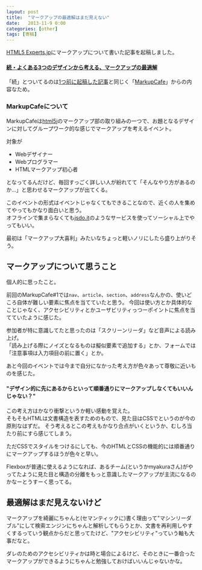 ```yaml
---
layout: post
title:  "マークアップの最適解はまだ見えない"
date:   2013-11-9 0:00
categories: [other]
tags: [寄稿]
---
```


[HTML5 Experts.jp](http://html5experts.jp/)にマークアップについて書いた記事を起稿しました。

<!-- more -->

#### [続・よくある3つのデザインから考える、マークアップの最適解](http://html5experts.jp/nakajmg/3225/)
「続」とついてるのは[1つ前に起稿した記事](http://html5experts.jp/nakajmg/2502/)と同じく「[MarkupCafe](http://atnd.org/events/43774)」からの内容なため。

### MarkupCafeについて

MarkupCafeは[html5j](http://html5j.org/)のマークアップ部の取り組みの一つで、お題となるデザインに対してグループワーク的な感じでマークアップを考えるイベント。

対象が

* Webデザイナー
* Webプログラマー
* HTMLマークアップ初心者

となってるんだけど、毎回すっごく詳しい人が紛れてて「そんなやり方があるのか…」と思わせるマークアップが出てくる。

このイベントの形式はイベントじゃなくてもできることなので、近くの人を集めてやってもかなり面白いと思う。  
オフラインで集まらなくても[jsdo.it](http://jsdo.it/)のようなサービスを使ってソーシャル上でやってもいい。 

最初は「マークアップ大喜利」みたいなちょっと軽いノリにしたら盛り上がりそう。

## マークアップについて思うこと

個人的に思ったこと。

前回のMarkupCafe#1では`nav`、`article`、`section`、`address`なんかの、使いどころ自体が難しい要素に焦点を当てていたと思う。 
今回は使い方とか具体的なことじゃなく、アクセシビリティとかユーザビリティっつーポイントに焦点を当てていたように感じた。 

参加者が特に意識してたと思ったのは「スクリーンリーダ」など音声による読み上げ。  
「読み上げる際にノイズとなるものは擬似要素で追加する」とか、フォームでは「注意事項は入力項目の前に置く」とか。


あと今回のイベントでは今まで自分になかった考え方が色々あって尊敬に近いものを感じた。

#### "デザイン的に先にあるからといって順番通りにマークアップしなくてもいいんじゃない？"

この考え方はかなり衝撃というか軽い感動を覚えた。  
そもそもHTMLは文書構造を表すためのもので、見た目はCSSでというのが今の原則なはずだ。
そう考えるとこの考えもかなり合点がいくというか、むしろ当たり前にすら感じてしまう。

ただCSSでスタイルをつけるにしても、今のHTMLとCSSの機能的には順番通りにマークアップするほうが色々と早い。

<script type="text/javascript" src="http://jsdo.it/blogparts/eQ0R/js?width=465&height=200&view=html"></script>

Flexboxが普通に使えるようになれば、あるチーム(というかmyakuraさん)がやってたように見た目と構造の分離をもっと意識したマークアップが主流になるのかなーとうすーく思ってる。

## 最適解はまだ見えないけど

マークアップを綺麗にちゃんと(セマンティックに)書く理由って"マシンリーダブル"にして検索エンジンにちゃんと解析してもらうとか、文書を再利用しやすくするっていう観点からだと思ってたけど、"アクセシビリティ"っていう軸も大事だなと。  

ダレのためのアクセシビリティかは時と場合によるけど、そのときに一番合ったマークアップができるようにちゃんと勉強しておけばいいんじゃないかな。
